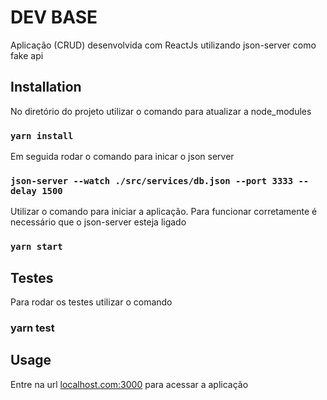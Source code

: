 # DEV BASE

Aplicação (CRUD) desenvolvida com ReactJs utilizando json-server como fake api 

## Installation

No diretório do projeto utilizar o comando para atualizar a node_modules

### `yarn install`

Em seguida rodar o comando para inicar o json server

### `json-server --watch ./src/services/db.json --port 3333 --delay 1500`

Utilizar o comando para iniciar a aplicação. Para funcionar corretamente é necessário que o json-server esteja ligado

### `yarn start`

## Testes

Para rodar os testes utilizar o comando 

### yarn test

## Usage

Entre na url [localhost.com:3000](http://localhost.com:3000) para acessar a aplicação
